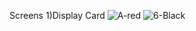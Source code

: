 Screens
1)Display Card 
![A-red](https://github.com/user-attachments/assets/ad5ad1aa-9642-4ff9-8d72-12487fb488de)
![6-Black](https://github.com/user-attachments/assets/4b309e72-e325-4ec9-aa65-363600546d83)
